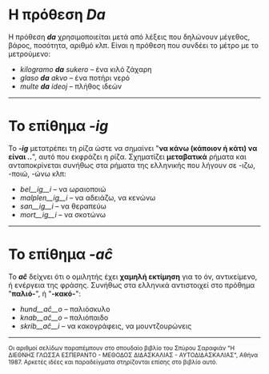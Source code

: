 # Η πρόθεση *__Da__*

Η πρόθεση *__da__* χρησιμοποιείται μετά από λέξεις που δηλώνουν μέγεθος, βάρος, ποσότητα, αριθμό κλπ. Είναι η πρόθεση που συνδέει το μέτρο με το μετρούμενο:

- *kilogramo __da__ sukero* – ένα κιλό ζάχαρη
- *glaso __da__ akvo* – ένα ποτήρι νερό 
- *multe __da__ ideoj* – πλήθος ιδεών 
---
# Το επίθημα *__-ig__*

Το *__-ig__* μετατρέπει τη ρίζα ώστε να σημαίνει "__να κάνω (κάποιον ή κάτι) να είναι ..__", αυτό που εκφράζει η ρίζα.
Σχηματίζει __μεταβατικά__ ρήματα και ανταποκρίνεται συνήθως στα ρήματα της ελληνικής που λήγουν σε -ιζω, -ποιώ, -ώνω κλπ:

- *bel__ig__i* – να ωραιοποιώ
- *malplen__ig__i* – να αδειάζω, να κενώνω
- *san__ig__i* – να θεραπεύω
- *mort__ig__i* – να σκοτώνω 
---
# Το επίθημα *__-aĉ__*

Το *__aĉ__* δείχνει ότι ο ομιλητής έχει __χαμηλή εκτίμηση__ για το όν, αντικείμενο, ή ενέργεια της φράσης. Συνήθως στα ελληνικά αντιστοιχεί στο πρόθημα "__παλιό-__", ή "__-κακό-__":

- *hund__aĉ__o* – παλιόσκυλο
- *knab__aĉ__o* – παλιόπαιδο
- *skrib__aĉ__i* – να κακογράφεις, να μουντζουρώνεις
--- 
<sub>Οι αριθμοί σελίδων παραπέμπουν στο σπουδαίο βιβλίο του Σπύρου Σαραφιάν "Η ΔΙΕΘΝΗΣ ΓΛΩΣΣΑ ΕΣΠΕΡΑΝΤΟ - ΜΕΘΟΔΟΣ ΔΙΔΑΣΚΑΛΙΑΣ - ΑΥΤΟΔΙΔΑΣΚΑΛΙΑΣ", Αθήνα 1987. Αρκετές ιδέες και παραδείγματα στηρίζονται επίσης στο βιβλίο αυτό.</sub>
